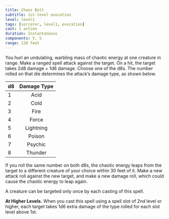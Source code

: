 ```yaml
---
title: Chaos Bolt
subtitle: 1st-level evocation
level: level1
tags: [sorcerer, level1, evocation]
cast: 1 action
duration: Instantaneous
components: V, S
range: 120 feet
---
```

You hurl an undulating, warbling mass of chaotic energy at one creature in range. Make a ranged spell attack against the target. On a hit, the target takes 2d8 damage + 1d6 damage. Choose one of the d8s. The number rolled on that die determines the attack’s damage type, as shown below.

|d8 |Damage Type|
|---|:---------:|
|1  |Acid       |
|2  |Cold       |
|3  |Fire       |
|4  |Force      |
|5  |Lightning  |
|6  |Poison     |
|7  |Psychic    |
|8  |Thunder    |

If you roll the same number on both d8s, the chaotic energy leaps from the target to a different creature of your choice within 30 feet of it. Make a new attack roll against the new target, and make a new damage roll, which could cause the chaotic energy to leap again.

A creature can be targeted only once by each casting of this spell.

**At Higher Levels.** When you cast this spell using a spell slot of 2nd level or higher, each target takes 1d6 extra damage of the type rolled for each slot level above 1st.